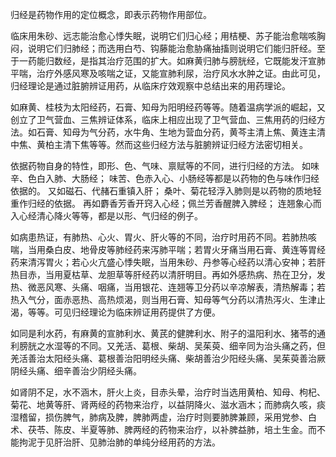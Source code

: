 归经是药物作用的定位概念，即表示药物作用部位。

临床用朱砂、远志能治愈心悸失眠，说明它们归心经；用桔梗、苏子能治愈喘咳胸闷，说明它们归肺经；而选用白芍、钩藤能治愈胁痛抽搐则说明它们能归肝经。至于一药能归数经，是指其治疗范围的扩大。如麻黄归肺与膀胱经，它既能发汗宣肺平喘，治疗外感风寒及咳喘之证，又能宣肺利尿，治疗风水水肿之证。由此可见，归经理论是通过脏腑辨证用药，从临床疗效观察中总结出来的用药理论。

如麻黄、桂枝为太阳经药，石膏、知母为阳明经药等等。随着温病学派的崛起，又创立了卫气营血、三焦辨证体系，临床上相应出现了卫气营血、三焦用药的归经方法。如石膏、知母为气分药，水牛角、生地为营血分药，黄芩主清上焦、黄连主清中焦、黄柏主清下焦等等。然而这些归经方法与脏腑辨证归经方法密切相关。

依据药物自身的特性，即形、色、气味、禀赋等的不同，进行归经的方法。
如味辛、色白入肺、大肠经；
味苦、色赤入心、小肠经等都是以药物的色与味作归经依据的。
又如磁石、代赭石重镇入肝；
桑叶、菊花轻浮入肺则是以药物的质地轻重作归经的依据。
再如麝香芳香开窍入心经；佩兰芳香醒脾入脾经；
连翘象心而入心经清心降火等等，都是以形、气归经的例子。


如病患热证，有肺热、心火、胃火、肝火等的不同，治疗时用药不同。若肺热咳喘，当用桑白皮、地骨皮等肺经药来泻肺平喘；若胃火牙痛当用石膏、黄连等胃经药来清泻胃火；若心火亢盛心悸失眠，当用朱砂、丹参等心经药以清心安神；若肝热目赤，当用夏枯草、龙胆草等肝经药以清肝明目。再如外感热病、热在卫分，发热、微恶风寒、头痛、咽痛，当用银花、连翘等卫分药以辛凉解表，清热解毒；若热入气分，面赤恶热、高热烦渴，则当用石膏、知母等气分药以清热泻火、生津止渴，等等。可见归经理论为临床辨证用药提供了方便。

如同是利水药，有麻黄的宣肺利水、黄芪的健脾利水、附子的温阳利水、猪苓的通利膀胱之水湿等的不同。又羌活、葛根、柴胡、吴茱萸、细辛同为治头痛之药，但羌活善治太阳经头痛、葛根善治阳明经头痛、柴胡善治少阳经头痛、吴茱萸善治厥阴经头痛、细辛善治少阴经头痛。

如肾阴不足，水不涵木，肝火上炎，目赤头晕，治疗时当选用黄柏、知母、枸杞、菊花、地黄等肝、肾两经的药物来治疗，以益阴降火、滋水涵木；而肺病久咳，痰湿稽留，损伤脾气，肺病及脾，脾肺两虚，治疗时则要肺脾兼顾，采用党参、白术、茯苓、陈皮、半夏等肺、脾两经的药物来治疗，以补脾益肺，培土生金。而不能拘泥于见肝治肝、见肺治肺的单纯分经用药的方法。